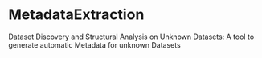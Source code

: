 # MetadataExtraction
Dataset Discovery and Structural Analysis on Unknown Datasets: A tool to generate automatic Metadata for unknown Datasets

